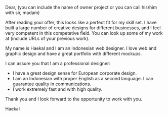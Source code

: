 Dear, (you can include the name of owner project or you can call his/him with sir, madam)

After reading your offer, this looks like a perfect fit for my skill set. I have built a large number of creative designs for different businesses, and I feel very competent in this competetive field. You can look up some of my work at (include URLs of your previous work).

My name is Haekal and I am an indonesian web designer. I love web and graphic design and have a great portfolio with different mockups.

I can assure you that I am a professional designer:
- I have a great design sense for European corporate design.
- I am an Indonesian with proper English as a second language. I can guarantee quality in communications.
- I work extremely fast and with high quality.


Thank you and I look forward to the opportunity to work with you.

Haekal
